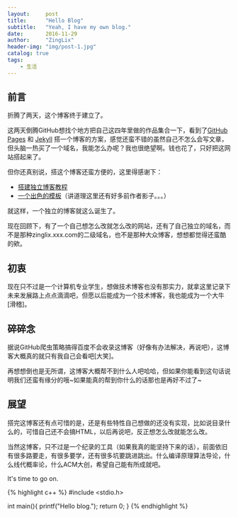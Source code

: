 ```yaml
---
layout:     post
title:      "Hello Blog"
subtitle:   "Yeah, I have my own blog."
date:       2016-11-29
author:     "ZingLix"
header-img: "img/post-1.jpg"
catalog: true
tags:
    - 生活
---
```


## 前言

折腾了两天，这个博客终于建立了。

这两天倒腾GitHub想找个地方把自己这四年里做的作品集合一下，看到了[GitHub Pages](https://pages.github.com/) 和 [Jekyll](http://jekyllrb.com/) 搭一个博客的方案，感觉还蛮不错的虽然自己不怎么会写文章， 但头脑一热买了一个域名，我能怎么办呢？我也很绝望啊。钱也花了，只好把这网站搭起来了。

但你还真别说，搭这个博客还蛮方便的，这里得感谢下：

* [搭建独立博客教程](http://www.cnfeat.com/blog/2014/05/10/how-to-build-a-blog/)
* [一个出色的模板](http://huangxuan.me/)（讲道理这里还有好多前作者影子。。。）

就这样，一个独立的博客就这么诞生了。

现在回顾下，有了一个自己想怎么改就怎么改的网站，还有了自己独立的域名，而不是那种zinglix.xxx.com的二级域名，也不是那种大众博客，想想都觉得还蛮酷的欸。

## 初衷

现在只不过是一个计算机专业学生，想做技术博客也没有那实力，就拿这里记录下未来发展路上点点滴滴吧，但愿以后能成为一个技术博客，我也能成为一个大牛[滑稽]。

## 碎碎念

据说GitHub爬虫策略搞得百度不会收录这博客（好像有办法解决，再说吧），这博客大概真的就只有我自己会看吧[大笑]。

再想想倒也是无所谓，这博客大概帮不到什么人吧哈哈，但如果你能看到这句话说明我们还蛮有缘分的哦~如果能真的帮到你什么的话那也是再好不过了~

## 展望

搭完这博客还有点可惜的是，还是有些特性自己想做的还没有实现，比如说目录什么的，可惜自己还不会搞HTML，以后再说吧，反正想怎么改就能怎么改。

当然这博客，只不过是一个纪录的工具（如果我真的能坚持下来的话），前面依旧有很多路要走，有很多要学，还有很多坑要跳进跳出。什么编译原理算法导论，什么线代概率论，什么ACM大创，希望自己能有所成就吧。

It's time to go on.

{% highlight c++ %}
#include <stdio.h>


int main(){
    printf("Hello blog.");
    return 0;
}
{% endhighlight %}


